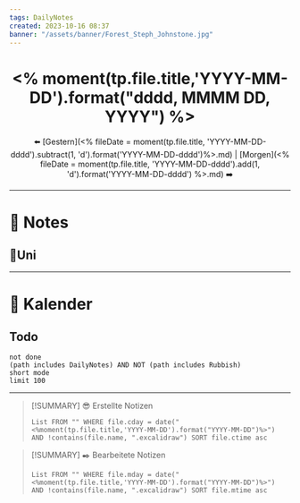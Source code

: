 ```yaml
---
tags: DailyNotes
created: 2023-10-16 08:37
banner: "/assets/banner/Forest_Steph_Johnstone.jpg"
---
```


<center> <h1> <% moment(tp.file.title,'YYYY-MM-DD').format("dddd, MMMM DD, YYYY") %> </h1> </center>
<center>⬅️ [Gestern](<% fileDate = moment(tp.file.title, 'YYYY-MM-DD-dddd').subtract(1, 'd').format('YYYY-MM-DD-dddd')%>.md) | [Morgen](<% fileDate = moment(tp.file.title, 'YYYY-MM-DD-dddd').add(1, 'd').format('YYYY-MM-DD-dddd') %>.md) ➡️</center>

---

# 📝 Notes

## 🎒Uni

---

# 📅 Kalender

## Todo

```tasks
not done
(path includes DailyNotes) AND NOT (path includes Rubbish)
short mode
limit 100
```

---

> [!SUMMARY] 😎 Erstellte Notizen
>
> ```dataview
> List FROM "" WHERE file.cday = date("<%moment(tp.file.title,'YYYY-MM-DD').format("YYYY-MM-DD")%>") AND !contains(file.name, ".excalidraw") SORT file.ctime asc
> ```

> [!SUMMARY] ✒️ Bearbeitete Notizen
>
> ```dataview
> List FROM "" WHERE file.mday = date("<%moment(tp.file.title,'YYYY-MM-DD').format("YYYY-MM-DD")%>") AND !contains(file.name, ".excalidraw") SORT file.mtime asc
> ```